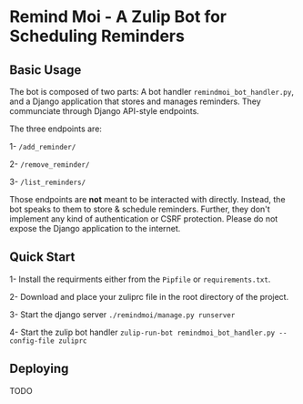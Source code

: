 # Remind Moi - A Zulip Bot for Scheduling Reminders
## Basic Usage
The bot is composed of two parts: A bot handler `remindmoi_bot_handler.py`, and a Django application that stores and manages reminders. They communciate through Django API-style endpoints. 

The three endpoints are: 

1- `/add_reminder/`

2- `/remove_reminder/`

3- `/list_reminders/`

Those endpoints are **not** meant to be interacted with directly. Instead, the bot speaks to them to store & schedule reminders. Further, they don't implement any kind of authentication or CSRF protection. Please do not expose the Django application to the internet. 

## Quick Start
1- Install the requirments either from the `Pipfile` or `requirements.txt`.

2- Download and place your zuliprc file in the root directory of the project.

3- Start the django server `./remindmoi/manage.py runserver`

4- Start the zulip bot handler `zulip-run-bot remindmoi_bot_handler.py --config-file zuliprc`

## Deploying 
TODO
